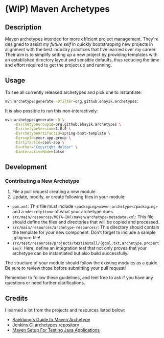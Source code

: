 # (WIP) Maven Archetypes

## Description

Maven archetypes intended for more efficient project management. They're designed to assist _my future self_ in quickly 
bootstrapping new projects in alignment with the best industry practices that I've learned over my career. Their aim is 
to simplify setting up a new project by providing templates with an established directory layout and sensible defaults,
thus reducing the time and effort required to get the project up and running.

## Usage

To see all currently released archetypes and pick one to instantiate:

```bash
mvn archetype:generate -Dfilter=org.github.ehayik.archetypes:
```

It is also possible to run this non-interactively:

```bash
mvn archetype:generate -B \
    -DarchetypeGroupId=org.github.ehayik.archetypes \
    -DarchetypeVersion=1.0.0 \
    -DarchetypeArtifactId=spring-boot-template \
    -DgroupId=your.app.group \
    -DartifactId=cool-app \
    -Dauthor="Copyright Holder" \
    -DinteractiveMode=false 
```

## Development

### Contributing a New Archetype

1. File a pull request creating a new module.
2. Update, modify, or create following files in your module:
     
- `pom.xml`: This file must include `<packaging>maven-archetype</packaging>` and a `<description>` of what your archetype does.
- `src/main/resources/META-INF/maven/archetype-metadata.xml`: This file should define the files and directories that
   will be copied and processed.
- `src/main/resources/archetype-resources/`: This directory should contain the template for your new component. Don't
   forget to include a sample .gitignore file!
- `src/test/resources/projects/testInstall/{goal.txt,archetype.properties}`: Here, define an integration test that not
only proves that your archetype can be instantiated but also build successfully.

The structure of your module should follow the existing modules as a guide. Be sure to review those before submitting 
your pull request!

Remember to follow these guidelines, and feel free to ask if you have any questions or need further clarifications.

## Credits

I learned a lot from the projects and resources listed below:

- [Baeldung's Guide to Maven Archetype](https://www.baeldung.com/maven-archetype)
- [Jenkins CI archetypes repository](https://github.com/jenkinsci/archetypes)
- [Maven Setup For Testing Java Applications](https://rieckpil.de/maven-setup-for-testing-java-applications/)
  